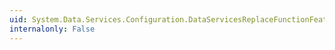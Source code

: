 ```yaml
---
uid: System.Data.Services.Configuration.DataServicesReplaceFunctionFeature.#ctor
internalonly: False
---
```

